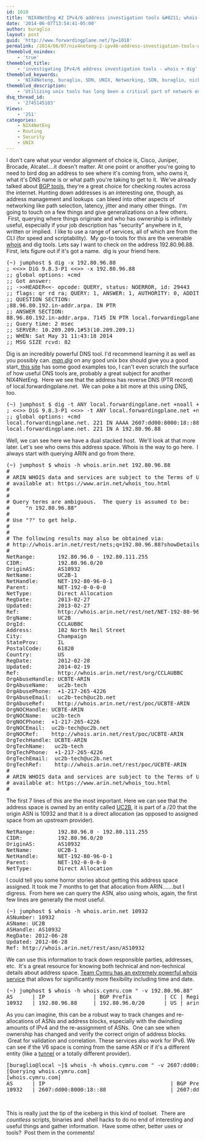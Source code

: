 ```yaml
---
id: 1018
title: 'NIX4NetEng #2 IPv4/6 address investigation tools &#8211; whois + dig'
date: '2014-06-07T13:54:41-05:00'
author: buraglio
layout: post
guid: 'http://www.forwardingplane.net/?p=1018'
permalink: /2014/06/07/nix4neteng-2-ipv46-address-investigation-tools-whois-dig/
themeblvd_noindex:
    - 'true'
themeblvd_title:
    - 'investigating IPv4/6 address investigation tools - whois + dig'
themeblvd_keywords:
    - 'NIX4Neteng, buraglio, SDN, UNIX, Networking, SDN, buraglio, nick buraglio, whois, dig, howto, networking howto, unix howto, dig howto, whois howto, OpenFlow, Cisco, Juniper, Brocade, devops'
themeblvd_description:
    - 'Utilizing unix tools has long been a critical part of network engineering. This editin of NIX4NetEng explores the dig and whois tools. '
dsq_thread_id:
    - '2745145103'
Views:
    - '251'
categories:
    - NIX4NetEng
    - Routing
    - Security
    - UNIX
---
```


I don't care what your vendor alignment of choice is, Cisco, Juniper, Brocade, Alcatel....it doesn't matter. At one point or another you're going to need to bird dog an address to see where it's coming from, who owns it, what it's DNS name is or what path you're taking to get to it.  We've already talked about <a title="BGP tools; troubleshooting and monitoring external routing in a nutshell" href="http://www.forwardingplane.net/2014/03/bgp-tools-troubleshooting-and-monitoring-external-routing-in-a-nutshell/" target="_blank" rel="noopener noreferrer">BGP tools</a>, they're a great choice for checking routes across the internet. Hunting down addresses is an interesting one, though, as address management and lookups  can bleed into other aspects of networking like path selection, latency, jitter and many other things.  I'm going to touch on a few things and give generalizations on a few others.  First, querying where things originate and who has ownership is infinitely useful, especially if your job description has "security" anywhere in it, written or implied.  I like to use a range of services, all of which are from the CLI (for speed and scriptability).  My go-to tools for this are the venerable <a href="http://en.wikipedia.org/wiki/Whois" target="_blank" rel="noopener noreferrer">whois</a> and dig tools.
Lets say I want to check on the address 192.80.96.88.
First, lets figure out if it's got a name.  dig is your friend here.
<pre>(~) jumphost $ dig -x 192.80.96.88
; &lt;&lt;&gt;&gt; DiG 9.8.3-P1 &lt;&lt;&gt;&gt; -x 192.80.96.88
;; global options: +cmd
;; Got answer:
;; -&gt;&gt;HEADER&lt;&lt;- opcode: QUERY, status: NOERROR, id: 29443
;; flags: qr rd ra; QUERY: 1, ANSWER: 1, AUTHORITY: 0, ADDITIONAL: 0
;; QUESTION SECTION:
;88.96.80.192.in-addr.arpa. IN PTR
;; ANSWER SECTION:
88.96.80.192.in-addr.arpa. 7145 IN PTR local.forwardingplane.net.
;; Query time: 2 msec
;; SERVER: 10.209.209.1#53(10.209.209.1)
;; WHEN: Sat May 31 11:43:18 2014
;; MSG SIZE rcvd: 82
</pre>
Dig is an incredibly powerful DNS tool. I'd recommend learning it as well as you possibly can. <a href="http://linux.die.net/man/1/dig" target="_blank" rel="noopener noreferrer"><em>man dig</em></a> on any good unix box should give you a good start,<a href="http://www.thegeekstuff.com/2012/02/dig-command-examples/" target="_blank" rel="noopener noreferrer"> this site</a> has some good examples too, I can't even scratch the surface of how useful DNS tools are, probably a great subject for another NIX4NetEng.  Here we see that the address has reverse DNS (PTR record) of local.forwardingplane.net.  We can poke a bit more at this using DNS, too.
<pre>(~) jumphost $ dig -t ANY local.forwardingplane.net +noall +answer
; &lt;&lt;&gt;&gt; DiG 9.8.3-P1 &lt;&lt;&gt;&gt; -t ANY local.forwardingplane.net +noall +answer
;; global options: +cmd
local.forwardingplane.net. 221 IN AAAA 2607:dd00:8000:18::88
local.forwardingplane.net. 221 IN A 192.80.96.88</pre>
Well, we can see here we have a dual stacked host.  We'll look at that more later.
Let's see who owns this address space. Whois is the way to go here.  I always start with querying ARIN and go from there.
&nbsp;
<pre>(~) jumphost $ whois -h whois.arin.net 192.80.96.88
#
# ARIN WHOIS data and services are subject to the Terms of Use
# available at: https://www.arin.net/whois_tou.html
#
#
# Query terms are ambiguous.  The query is assumed to be:
#     "n 192.80.96.88"
#
# Use "?" to get help.
#
#
# The following results may also be obtained via:
# http://whois.arin.net/rest/nets;q=192.80.96.88?showDetails=true&amp;showARIN=false&amp;ext=netref2
#
NetRange:       192.80.96.0 - 192.80.111.255
CIDR:           192.80.96.0/20
OriginAS:       AS10932
NetName:        UC2B-1
NetHandle:      NET-192-80-96-0-1
Parent:         NET-192-0-0-0-0
NetType:        Direct Allocation
RegDate:        2013-02-27
Updated:        2013-02-27
Ref:            http://whois.arin.net/rest/net/NET-192-80-96-0-1
OrgName:        UC2B
OrgId:          CCLAUBBC
Address:        102 North Neil Street
City:           Champaign
StateProv:      IL
PostalCode:     61820
Country:        US
RegDate:        2012-02-28
Updated:        2014-02-19
Ref:            http://whois.arin.net/rest/org/CCLAUBBC
OrgAbuseHandle: UCBTE-ARIN
OrgAbuseName:   uc2b-tech
OrgAbusePhone:  +1-217-265-4226
OrgAbuseEmail:  uc2b-tech@uc2b.net
OrgAbuseRef:    http://whois.arin.net/rest/poc/UCBTE-ARIN
OrgNOCHandle: UCBTE-ARIN
OrgNOCName:   uc2b-tech
OrgNOCPhone:  +1-217-265-4226
OrgNOCEmail:  uc2b-tech@uc2b.net
OrgNOCRef:    http://whois.arin.net/rest/poc/UCBTE-ARIN
OrgTechHandle: UCBTE-ARIN
OrgTechName:   uc2b-tech
OrgTechPhone:  +1-217-265-4226
OrgTechEmail:  uc2b-tech@uc2b.net
OrgTechRef:    http://whois.arin.net/rest/poc/UCBTE-ARIN
#
# ARIN WHOIS data and services are subject to the Terms of Use
# available at: https://www.arin.net/whois_tou.html
#</pre>
The first 7 lines of this are the most important.
Here we can see that the address space is owned by an entity called <a href="http://www.uc2b.net" target="_blank" rel="noopener noreferrer">UC2B</a>, it is part of a /20 that the origin ASN is 10932 and that it is a direct allocation (as opposed to assigned space from an upstream provider).
<pre>NetRange:       192.80.96.0 - 192.80.111.255
CIDR:           192.80.96.0/20
OriginAS:       AS10932
NetName:        UC2B-1
NetHandle:      NET-192-80-96-0-1
Parent:         NET-192-0-0-0-0
NetType:        Direct Allocation</pre>
I could tell you some horror stories about getting this address space assigned. It took me 7 months to get that allocation from ARIN.......but I digress.  From here we can query the ASN, also using whois, again, the first few lines are generally the most useful.
<pre>(~) jumphost $ whois -h whois.arin.net 10932
ASNumber: 10932
ASName: UC2B
ASHandle: AS10932
RegDate: 2012-06-28
Updated: 2012-06-28
Ref: http://whois.arin.net/rest/asn/AS10932</pre>
We can use this information to track down responsible parties, addresses, etc.  It's a great resource for knowing both technical and non-technical details about address space.
<a href="http://www.team-cymru.org/Services/ip-to-asn.html#whois" target="_blank" rel="noopener noreferrer">Team Cymru has an extremely powerful whois service</a> that allows for significantly more flexibility including time and date.
<pre>(~) jumphost $ whois -h whois.cymru.com " -v 192.80.96.88"
AS      | IP               | BGP Prefix          | CC | Registry | Allocated  | AS Name
10932   | 192.80.96.88     | 192.80.96.0/20      | US | arin     | 2013-02-27 | UC2B - UC2B,US</pre>
As you can imagine, this can be a robust way to track changes and re-allocations of ASNs and address blocks, especially with the dwindling amounts of IPv4 and the re-assignment of ASNs.  One can see when ownership has changed and verify the correct origin of address blocks.  Great for validation and correlation.
These services also work for IPv6. We can see if the V6 space is coming from the same ASN or if it's a different entity (like a <a href="http://www.tunnelbroker.net" target="_blank" rel="noopener noreferrer">tunnel</a> or a totally different provider).
<pre>[buraglio@local ~]$ whois -h whois.cymru.com " -v 2607:dd00:8000:18::88"
[Querying whois.cymru.com]
[whois.cymru.com]
AS      | IP                                       | BGP Prefix          | CC | Registry | Allocated  | AS Name
10932   | 2607:dd00:8000:18::88                    | 2607:dd00::/32      | US | arin     | 2012-07-23 | UC2B - UC2B,US</pre>
&nbsp;
<p style="text-align: left;">This is really just the tip of the iceberg in this kind of toolset.  There are <em>countless </em>scripts, binaries and  shell hacks to do no end of interesting and useful things and gather information.  Have some other, better uses or tools?  Post them in the comments!</p>
<p style="text-align: center;"></p>